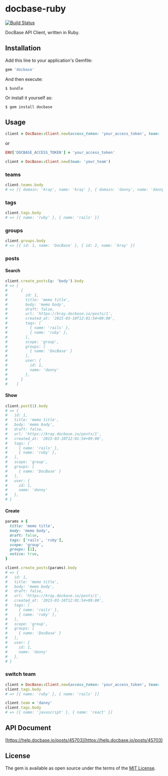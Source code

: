 # docbase-ruby

[![Build Status](https://travis-ci.org/krayinc/docbase-ruby.svg?branch=master)](https://travis-ci.org/krayinc/docbase-ruby)

DocBase API Client, written in Ruby.

## Installation

Add this line to your application's Gemfile:

```ruby
gem 'docbase'
```

And then execute:

    $ bundle

Or install it yourself as:

    $ gem install docbase

## Usage

```ruby
client = DocBase::Client.new(access_token: 'your_access_token', team: 'your_team')
```

or

```ruby
ENV['DOCBASE_ACCESS_TOKEN'] = 'your_access_token'

client = DocBase::Client.new(team: 'your_team')
```

### teams

```ruby
client.teams.body
# => [{ domain: 'kray', name: 'kray' }, { domain: 'danny', name: 'danny' }]
```
### tags

```ruby
client.tags.body
# => [{ name: 'ruby' }, { name: 'rails' }]
```

### groups

```ruby
client.groups.body
# => [{ id: 1, name: 'DocBase' }, { id: 2, name: 'kray' }]
```

### posts

#### Search

```ruby
client.create_posts(q: 'body').body
# => [
#      {
#        id: 1,
#        title: 'memo title',
#        body: 'memo body',
#        draft: false,
#        url: 'https://kray.docbase.io/posts/1',
#        created_at: '2015-03-10T12:01:54+09:00',
#        tags: [
#          { name: 'rails' },
#          { name: 'ruby' },
#        ],
#        scope: 'group',
#        groups: [
#          { name: 'DocBase' }
#        ],
#        user: {
#          id: 1,
#          name: 'danny'
#        },
#      }
#    ]
```

#### Show

```ruby
client.post(1).body
# => {
#   id: 1,
#   title: 'memo title',
#   body: 'memo body',
#   draft: false,
#   url: 'https://kray.docbase.io/posts/1',
#   created_at: '2015-03-10T12:01:54+09:00',
#   tags: [
#     { name: 'rails' },
#     { name: 'ruby' },
#   ],
#   scope: 'group',
#   groups: [
#     { name: 'DocBase' }
#   ],
#   user: {
#     id: 1,
#     name: 'danny'
#   },
# }
```

#### Create

```ruby
params = {
  title: 'memo title',
  body: 'memo body',
  draft: false,
  tags: ['rails', 'ruby'],
  scope: 'group',
  groups: [1],
  notice: true,
}

client.create_posts(params).body
# => {
#   id: 1,
#   title: 'memo title',
#   body: 'memo body',
#   draft: false,
#   url: 'https://kray.docbase.io/posts/1',
#   created_at: '2015-03-10T12:01:54+09:00',
#   tags: [
#     { name: 'rails' },
#     { name: 'ruby' },
#   ],
#   scope: 'group',
#   groups: [
#     { name: 'DocBase' }
#   ],
#   user: {
#     id: 1,
#     name: 'danny'
#   },
# }
```

### switch team

```ruby
client = DocBase::Client.new(access_token: 'your_access_token', team: 'kray')
client.tags.body
# => [{ name: 'ruby' }, { name: 'rails' }]

client.team = 'danny'
client.tags.body
# => [{ name: 'javascript' }, { name: 'react' }]
```

## API Document

[https://help.docbase.io/posts/45703](https://help.docbase.io/posts/45703)

## License

The gem is available as open source under the terms of the [MIT License](http://opensource.org/licenses/MIT).
